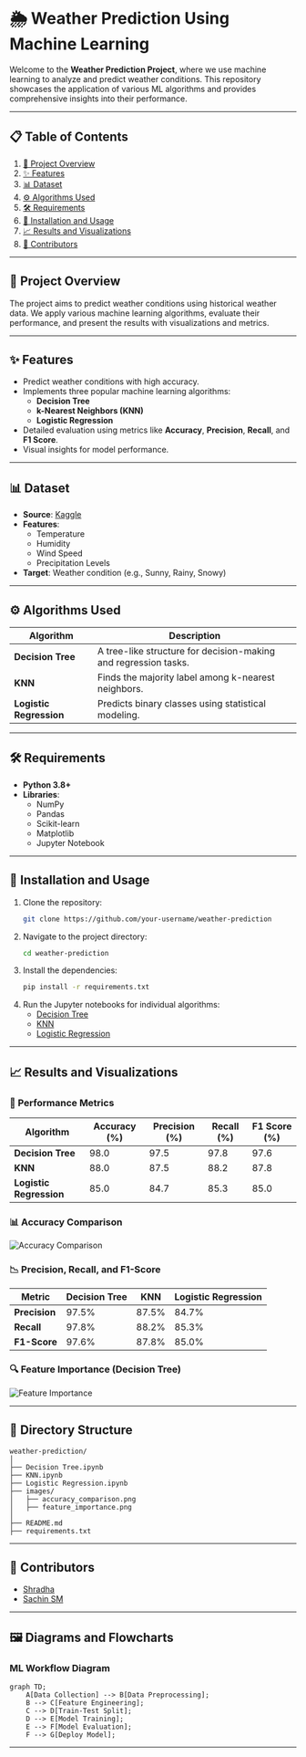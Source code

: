 
# 🌦️ Weather Prediction Using Machine Learning

Welcome to the **Weather Prediction Project**, where we use machine learning to analyze and predict weather conditions. This repository showcases the application of various ML algorithms and provides comprehensive insights into their performance.

---

## 📋 Table of Contents
1. [📖 Project Overview](#-project-overview)
2. [✨ Features](#-features)
3. [📊 Dataset](#-dataset)
4. [⚙️ Algorithms Used](#-algorithms-used)
5. [🛠️ Requirements](#️-requirements)
6. [🚀 Installation and Usage](#-installation-and-usage)
7. [📈 Results and Visualizations](#-results-and-visualizations)
8. [🤝 Contributors](#-contributors)

---

## 📖 Project Overview

The project aims to predict weather conditions using historical weather data. We apply various machine learning algorithms, evaluate their performance, and present the results with visualizations and metrics.

---

## ✨ Features

- Predict weather conditions with high accuracy.
- Implements three popular machine learning algorithms:
  - **Decision Tree**
  - **k-Nearest Neighbors (KNN)**
  - **Logistic Regression**
- Detailed evaluation using metrics like **Accuracy**, **Precision**, **Recall**, and **F1 Score**.
- Visual insights for model performance.

---

## 📊 Dataset

- **Source**: [Kaggle](https://www.kaggle.com)
- **Features**:
  - Temperature
  - Humidity
  - Wind Speed
  - Precipitation Levels
- **Target**: Weather condition (e.g., Sunny, Rainy, Snowy)

---

## ⚙️ Algorithms Used

| Algorithm            | Description                                                                 |
|----------------------|-----------------------------------------------------------------------------|
| **Decision Tree**    | A tree-like structure for decision-making and regression tasks.            |
| **KNN**              | Finds the majority label among k-nearest neighbors.                       |
| **Logistic Regression** | Predicts binary classes using statistical modeling.                      |

---

## 🛠️ Requirements

- **Python 3.8+**
- **Libraries**:
  - NumPy
  - Pandas
  - Scikit-learn
  - Matplotlib
  - Jupyter Notebook

---

## 🚀 Installation and Usage

1. Clone the repository:
   ```bash
   git clone https://github.com/your-username/weather-prediction
   ```
2. Navigate to the project directory:
   ```bash
   cd weather-prediction
   ```
3. Install the dependencies:
   ```bash
   pip install -r requirements.txt
   ```
4. Run the Jupyter notebooks for individual algorithms:
   - [Decision Tree](Decision%20Tree.ipynb)
   - [KNN](KNN.ipynb)
   - [Logistic Regression](Logistic%20Regression.ipynb)

---

## 📈 Results and Visualizations

### 🔢 Performance Metrics

| Algorithm            | Accuracy (%) | Precision (%) | Recall (%) | F1 Score (%) |
|----------------------|--------------|---------------|------------|--------------|
| **Decision Tree**    | 98.0         | 97.5          | 97.8       | 97.6         |
| **KNN**              | 88.0         | 87.5          | 88.2       | 87.8         |
| **Logistic Regression** | 85.0         | 84.7          | 85.3       | 85.0         |

### 📊 Accuracy Comparison
![Accuracy Comparison](images/accuracy_comparison.png)

### 📉 Precision, Recall, and F1-Score
| Metric         | Decision Tree | KNN  | Logistic Regression |
|----------------|---------------|------|---------------------|
| **Precision**  | 97.5%         | 87.5% | 84.7%              |
| **Recall**     | 97.8%         | 88.2% | 85.3%              |
| **F1-Score**   | 97.6%         | 87.8% | 85.0%              |

### 🔍 Feature Importance (Decision Tree)
![Feature Importance](images/feature_importance.png)

---

## 📂 Directory Structure

```
weather-prediction/
│
├── Decision Tree.ipynb
├── KNN.ipynb
├── Logistic Regression.ipynb
├── images/
│   ├── accuracy_comparison.png
│   ├── feature_importance.png
│
├── README.md
├── requirements.txt
```

---

## 🤝 Contributors

- [Shradha](https://github.com/ShradhaShaji)
- [Sachin SM](https://github.com/sachin02-hub)

---

## 🖼️ Diagrams and Flowcharts

### ML Workflow Diagram
```mermaid
graph TD;
    A[Data Collection] --> B[Data Preprocessing];
    B --> C[Feature Engineering];
    C --> D[Train-Test Split];
    D --> E[Model Training];
    E --> F[Model Evaluation];
    F --> G[Deploy Model];
```

---

